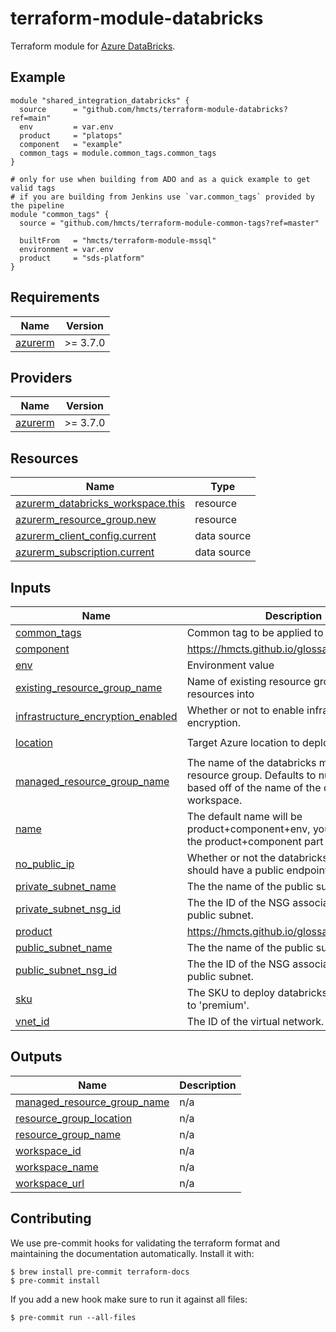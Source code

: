 # terraform-module-databricks

<!-- TODO fill in resource name in link to product documentation -->
Terraform module for [Azure DataBricks](https://learn.microsoft.com/en-us/azure/databricks/).

## Example

<!-- todo update module name -->
```hcl
module "shared_integration_databricks" {
  source      = "github.com/hmcts/terraform-module-databricks?ref=main"
  env         = var.env
  product     = "platops"
  component   = "example"
  common_tags = module.common_tags.common_tags
}

# only for use when building from ADO and as a quick example to get valid tags
# if you are building from Jenkins use `var.common_tags` provided by the pipeline
module "common_tags" {
  source = "github.com/hmcts/terraform-module-common-tags?ref=master"

  builtFrom   = "hmcts/terraform-module-mssql"
  environment = var.env
  product     = "sds-platform"
}
```

<!-- BEGIN_TF_DOCS -->
## Requirements

| Name | Version |
|------|---------|
| <a name="requirement_azurerm"></a> [azurerm](#requirement\_azurerm) | >= 3.7.0 |

## Providers

| Name | Version |
|------|---------|
| <a name="provider_azurerm"></a> [azurerm](#provider\_azurerm) | >= 3.7.0 |

## Resources

| Name | Type |
|------|------|
| [azurerm_databricks_workspace.this](https://registry.terraform.io/providers/hashicorp/azurerm/latest/docs/resources/databricks_workspace) | resource |
| [azurerm_resource_group.new](https://registry.terraform.io/providers/hashicorp/azurerm/latest/docs/resources/resource_group) | resource |
| [azurerm_client_config.current](https://registry.terraform.io/providers/hashicorp/azurerm/latest/docs/data-sources/client_config) | data source |
| [azurerm_subscription.current](https://registry.terraform.io/providers/hashicorp/azurerm/latest/docs/data-sources/subscription) | data source |

## Inputs

| Name | Description | Type | Default | Required |
|------|-------------|------|---------|:--------:|
| <a name="input_common_tags"></a> [common\_tags](#input\_common\_tags) | Common tag to be applied to resources | `map(string)` | n/a | yes |
| <a name="input_component"></a> [component](#input\_component) | https://hmcts.github.io/glossary/#component | `string` | n/a | yes |
| <a name="input_env"></a> [env](#input\_env) | Environment value | `string` | n/a | yes |
| <a name="input_existing_resource_group_name"></a> [existing\_resource\_group\_name](#input\_existing\_resource\_group\_name) | Name of existing resource group to deploy resources into | `string` | `null` | no |
| <a name="input_infrastructure_encryption_enabled"></a> [infrastructure\_encryption\_enabled](#input\_infrastructure\_encryption\_enabled) | Whether or not to enable infrastructure encryption. | `bool` | `false` | no |
| <a name="input_location"></a> [location](#input\_location) | Target Azure location to deploy the resource | `string` | `"UK South"` | no |
| <a name="input_managed_resource_group_name"></a> [managed\_resource\_group\_name](#input\_managed\_resource\_group\_name) | The name of the databricks managed resource group. Defaults to null and will be based off of the name of the databricks workspace. | `string` | `null` | no |
| <a name="input_name"></a> [name](#input\_name) | The default name will be product+component+env, you can override the product+component part by setting this | `string` | `null` | no |
| <a name="input_no_public_ip"></a> [no\_public\_ip](#input\_no\_public\_ip) | Whether or not the databricks workspace should have a public endpoint. | `bool` | `false` | no |
| <a name="input_private_subnet_name"></a> [private\_subnet\_name](#input\_private\_subnet\_name) | The the name of the public subnet. | `string` | `null` | no |
| <a name="input_private_subnet_nsg_id"></a> [private\_subnet\_nsg\_id](#input\_private\_subnet\_nsg\_id) | The the ID of the NSG associated with the public subnet. | `string` | `null` | no |
| <a name="input_product"></a> [product](#input\_product) | https://hmcts.github.io/glossary/#product | `string` | n/a | yes |
| <a name="input_public_subnet_name"></a> [public\_subnet\_name](#input\_public\_subnet\_name) | The the name of the public subnet. | `string` | `null` | no |
| <a name="input_public_subnet_nsg_id"></a> [public\_subnet\_nsg\_id](#input\_public\_subnet\_nsg\_id) | The the ID of the NSG associated with the public subnet. | `string` | `null` | no |
| <a name="input_sku"></a> [sku](#input\_sku) | The SKU to deploy databricks with. Defaults to 'premium'. | `string` | `"premium"` | no |
| <a name="input_vnet_id"></a> [vnet\_id](#input\_vnet\_id) | The ID of the virtual network. | `string` | `null` | no |

## Outputs

| Name | Description |
|------|-------------|
| <a name="output_managed_resource_group_name"></a> [managed\_resource\_group\_name](#output\_managed\_resource\_group\_name) | n/a |
| <a name="output_resource_group_location"></a> [resource\_group\_location](#output\_resource\_group\_location) | n/a |
| <a name="output_resource_group_name"></a> [resource\_group\_name](#output\_resource\_group\_name) | n/a |
| <a name="output_workspace_id"></a> [workspace\_id](#output\_workspace\_id) | n/a |
| <a name="output_workspace_name"></a> [workspace\_name](#output\_workspace\_name) | n/a |
| <a name="output_workspace_url"></a> [workspace\_url](#output\_workspace\_url) | n/a |
<!-- END_TF_DOCS -->

## Contributing

We use pre-commit hooks for validating the terraform format and maintaining the documentation automatically.
Install it with:

```shell
$ brew install pre-commit terraform-docs
$ pre-commit install
```

If you add a new hook make sure to run it against all files:
```shell
$ pre-commit run --all-files
```
